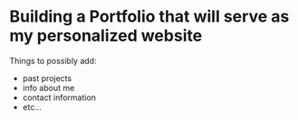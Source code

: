 # Building a Portfolio that will serve as my personalized website

Things to possibly add:

* past projects
* info about me
* contact information
* etc...
